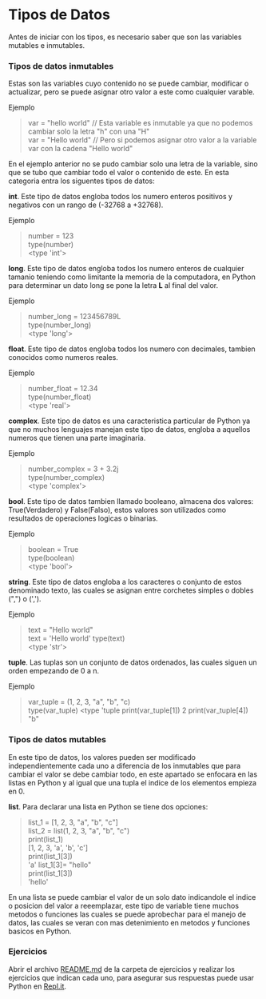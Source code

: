 # Tipos de Datos

Antes de iniciar con los tipos, es necesario saber que son las variables mutables e inmutables.

### Tipos de datos inmutables
Estas son las variables cuyo contenido no se puede cambiar, modificar o actualizar, pero se puede asignar otro valor a este como cualquier varable.

Ejemplo
>  var = "hello world" // Esta variable es inmutable ya que no podemos cambiar solo la letra "h" con una "H"\
>  var = "Hello world" // Pero si podemos asignar otro valor a la variable var con la cadena "Hello world"

En el ejemplo anterior no se pudo cambiar solo una letra de la variable, sino que se tubo que cambiar todo el valor o contenido de este.
En esta categoria entra los siguentes tipos de datos:

**int**. Este tipo de datos engloba todos los numero enteros positivos y negativos con un rango de (-32768 a +32768).

Ejemplo
>  number = 123\
>  type(number)\
>  <type 'int'>

**long**. Este tipo de datos engloba todos los numero enteros de cualquier tamanio teniendo como limitante la memoria de la computadora, en Python para determinar un dato long se pone la letra **L** al final del valor.

Ejemplo
>  number_long = 123456789L\
>  type(number_long)\
>  <type 'long'>

**float**. Este tipo de datos engloba todos los numero con decimales, tambien conocidos como numeros reales.

Ejemplo
>  number_float = 12.34\
>  type(number_float)\
>  <type 'real'>

**complex**. Este tipo de datos es una caracteristica particular de Python ya que no muchos lenguajes manejan este tipo de datos, engloba a aquellos numeros que tienen una parte imaginaria.

Ejemplo
>  number_complex = 3 + 3.2j\
>  type(number_complex)\
>  <type 'complex'>

**bool**. Este tipo de datos tambien llamado booleano, almacena dos valores: True(Verdadero) y False(Falso), estos valores son utilizados como resultados de operaciones logicas o binarias.

Ejemplo
>  boolean = True\
>  type(boolean)\
>  <type 'bool'>

**string**. Este tipo de datos engloba a los caracteres o conjunto de estos denominado texto, las cuales se asignan entre corchetes simples o dobles (",") o (',').

Ejemplo
>  text = "Hello world"\
>  text = 'Hello world'
>  type(text)\
>  <type 'str'>

**tuple**. Las tuplas son un conjunto de datos ordenados, las cuales siguen un orden empezando de 0 a n.

Ejemplo
>  var_tuple = (1, 2, 3, "a", "b", "c)\
>  type(var_tuple)
>  <type 'tuple
>  print(var_tuple[1])
>  2
>  print(var_tuple[4])
>  "b"

### Tipos de datos mutables

En este tipo de datos, los valores pueden ser modificado independientemente cada uno a diferencia de los inmutables que para cambiar el valor se debe cambiar todo, en este apartado se enfocara en las listas en Python y al igual que una tupla el indice de los elementos empieza en 0.

**list**. Para declarar una lista en Python se tiene dos opciones:

>  list_1 = \[1, 2, 3, "a", "b", "c"]\
>  list_2 = list(1, 2, 3, "a", "b", "c")\
>  print(list_1)\
>  \[1, 2, 3, 'a', 'b', 'c']\
>  print(list_1\[3])\
>  'a'
>  list_1\[3]= "hello"\
>  print(list_1\[3])\
>  'hello'

En una lista se puede cambiar el valor de un solo dato indicandole el indice o posicion del valor a reeemplazar, este tipo de variable tiene muchos metodos o funciones las cuales se puede aprobechar para el manejo de datos, las cuales se veran con mas detenimiento en metodos y funciones basicos en Python.

### Ejercicios 

Abrir el archivo [README.md](https://github.com/psmaniac/CP01/tree/master/lesson01/03_variables/Exercises) de la carpeta de ejercicios y realizar los ejercicios que indican cada uno, para asegurar sus respuestas puede usar Python en [Repl.it](https://repl.it/).


